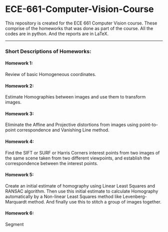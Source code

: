 # ECE-661-Computer-Vision-Course
This repository is created for the ECE 661 Computer Vision course.
These comprise of the homeworks that was done as part of the course.
All the codes are in python. And the reports are in LaTeX.

---

### Short Descriptions of Homeworks:

#### Homework 1:
Review of basic Homogeneous coordinates.

#### Homework 2:
Estimate Homographies between images and use them to transform images.

#### Homework 3:
Eliminate the Affine and Projective distortions from images using point-to-point correspondence and Vanishing Line method.

#### Homework 4:
Find the SIFT or SURF or Harris Corners interest points from two images of the same scene taken from two different viewpoints, and establish the correspondence between the interest points.

#### Homework 5:
Create an initial estimate of homography using Linear Least Squares and RANSAC algorithm. Then use this initial estimate to calculate Homography automatically by a Non-linear Least Squares method like Levenberg-Marquardt method. And finally use this to stitch a group of images together.

#### Homework 6:
Segment